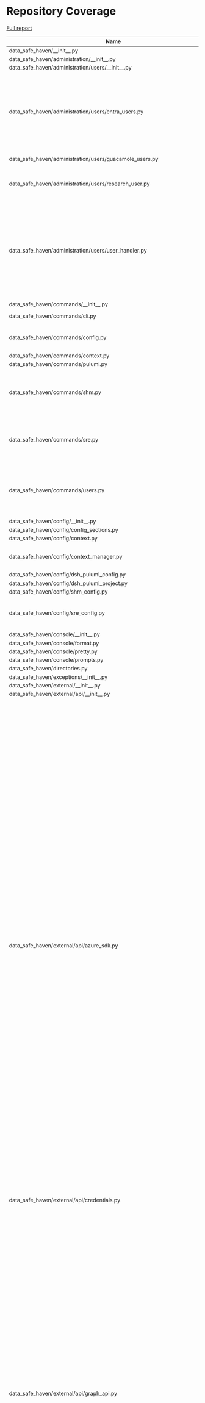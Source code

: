 # Repository Coverage

[Full report](https://htmlpreview.github.io/?https://github.com/alan-turing-institute/data-safe-haven/blob/python-coverage-comment-action-data/htmlcov/index.html)

| Name                                                                              |    Stmts |     Miss |   Cover |   Missing |
|---------------------------------------------------------------------------------- | -------: | -------: | ------: | --------: |
| data\_safe\_haven/\_\_init\_\_.py                                                 |        4 |        0 |    100% |           |
| data\_safe\_haven/administration/\_\_init\_\_.py                                  |        0 |        0 |    100% |           |
| data\_safe\_haven/administration/users/\_\_init\_\_.py                            |        2 |        0 |    100% |           |
| data\_safe\_haven/administration/users/entra\_users.py                            |       69 |       55 |     20% |24-25, 34-69, 78-102, 111-117, 126-135, 144-151, 160-166 |
| data\_safe\_haven/administration/users/guacamole\_users.py                        |       20 |       11 |     45% |20-45, 49-66 |
| data\_safe\_haven/administration/users/research\_user.py                          |       31 |       20 |     35% |17-25, 29, 33-35, 39-41, 44-51, 54 |
| data\_safe\_haven/administration/users/user\_handler.py                           |      100 |       78 |     22% |22-24, 32-69, 75-81, 85, 91-97, 105-124, 132-137, 145-159, 167-206, 214-219 |
| data\_safe\_haven/commands/\_\_init\_\_.py                                        |        2 |        0 |    100% |           |
| data\_safe\_haven/commands/cli.py                                                 |       28 |        3 |     89% |56, 59, 99 |
| data\_safe\_haven/commands/config.py                                              |      130 |        6 |     95% |117-121, 250-252 |
| data\_safe\_haven/commands/context.py                                             |       72 |        0 |    100% |           |
| data\_safe\_haven/commands/pulumi.py                                              |       22 |        0 |    100% |           |
| data\_safe\_haven/commands/shm.py                                                 |       78 |       25 |     68% |52, 67, 69, 71, 73-100, 119-124, 135 |
| data\_safe\_haven/commands/sre.py                                                 |       76 |       10 |     87% |56-60, 149-157, 196-200, 215-218 |
| data\_safe\_haven/commands/users.py                                               |      122 |       30 |     75% |39-50, 91-92, 138-159, 189-197, 243-269 |
| data\_safe\_haven/config/\_\_init\_\_.py                                          |        7 |        0 |    100% |           |
| data\_safe\_haven/config/config\_sections.py                                      |       42 |        0 |    100% |           |
| data\_safe\_haven/config/context.py                                               |       78 |        1 |     99% |       121 |
| data\_safe\_haven/config/context\_manager.py                                      |       93 |        4 |     96% |97-100, 112-115 |
| data\_safe\_haven/config/dsh\_pulumi\_config.py                                   |       40 |        0 |    100% |           |
| data\_safe\_haven/config/dsh\_pulumi\_project.py                                  |       11 |        2 |     82% |    15, 19 |
| data\_safe\_haven/config/shm\_config.py                                           |       23 |        7 |     70% |     33-41 |
| data\_safe\_haven/config/sre\_config.py                                           |       48 |       15 |     69% |54-56, 58-60, 62-64, 66-68, 70-72 |
| data\_safe\_haven/console/\_\_init\_\_.py                                         |        4 |        0 |    100% |           |
| data\_safe\_haven/console/format.py                                               |       11 |        0 |    100% |           |
| data\_safe\_haven/console/pretty.py                                               |        5 |        0 |    100% |           |
| data\_safe\_haven/console/prompts.py                                              |        9 |        0 |    100% |           |
| data\_safe\_haven/directories.py                                                  |       15 |        1 |     93% |        20 |
| data\_safe\_haven/exceptions/\_\_init\_\_.py                                      |       31 |        0 |    100% |           |
| data\_safe\_haven/external/\_\_init\_\_.py                                        |        7 |        0 |    100% |           |
| data\_safe\_haven/external/api/\_\_init\_\_.py                                    |        0 |        0 |    100% |           |
| data\_safe\_haven/external/api/azure\_sdk.py                                      |      480 |      324 |     32% |122-128, 130-131, 157-158, 177-190, 192-193, 228-232, 234-235, 255-283, 301-324, 340-363, 380-444, 459-480, 496-514, 527-556, 573-599, 616-636, 650-659, 692-705, 713-726, 763, 765-766, 783-794, 810-838, 841-866, 881-887, 915-919, 933, 941-942, 945-947, 959-984, 1001-1016, 1029-1060, 1072-1125, 1133-1169, 1186-1221, 1238-1257, 1271-1303, 1319-1335, 1369-1384 |
| data\_safe\_haven/external/api/credentials.py                                     |       92 |        4 |     96% |   211-214 |
| data\_safe\_haven/external/api/graph\_api.py                                      |      420 |      309 |     26% |109, 123-124, 126-128, 140-165, 179-262, 275-314, 324-350, 363-434, 445-459, 474-481, 490-494, 497-506, 509-518, 541-549, 564-605, 620-669, 681, 694-708, 731, 764-768, 779-792, 803-819, 852-862, 876-878, 892-899, 903-912, 925-962, 973-982, 994-1017, 1027-1078 |
| data\_safe\_haven/external/interface/\_\_init\_\_.py                              |        0 |        0 |    100% |           |
| data\_safe\_haven/external/interface/azure\_container\_instance.py                |       56 |       39 |     30% |26-29, 33-34, 38-47, 52-90, 100-125 |
| data\_safe\_haven/external/interface/azure\_ipv4\_range.py                        |       37 |        4 |     89% |23-24, 48-49 |
| data\_safe\_haven/external/interface/azure\_postgresql\_database.py               |      120 |       83 |     31% |40-50, 57-58, 62, 76-80, 86-90, 94-107, 113-120, 128-165, 169-230 |
| data\_safe\_haven/external/interface/pulumi\_account.py                           |       20 |        7 |     65% |26-27, 32-43 |
| data\_safe\_haven/functions/\_\_init\_\_.py                                       |        3 |        0 |    100% |           |
| data\_safe\_haven/functions/network.py                                            |       15 |        0 |    100% |           |
| data\_safe\_haven/functions/strings.py                                            |       63 |       11 |     83% |22, 83-92, 107-109, 114 |
| data\_safe\_haven/infrastructure/\_\_init\_\_.py                                  |        3 |        0 |    100% |           |
| data\_safe\_haven/infrastructure/common/\_\_init\_\_.py                           |        4 |        0 |    100% |           |
| data\_safe\_haven/infrastructure/common/dockerhub\_credentials.py                 |        6 |        0 |    100% |           |
| data\_safe\_haven/infrastructure/common/ip\_ranges.py                             |       25 |        0 |    100% |           |
| data\_safe\_haven/infrastructure/common/transformations.py                        |       57 |       34 |     40% |12-17, 24, 31-32, 39-40, 45-48, 55, 66-81, 88-89, 94-97, 102-105, 110-113 |
| data\_safe\_haven/infrastructure/components/\_\_init\_\_.py                       |        4 |        0 |    100% |           |
| data\_safe\_haven/infrastructure/components/composite/\_\_init\_\_.py             |        6 |        0 |    100% |           |
| data\_safe\_haven/infrastructure/components/composite/local\_dns\_record.py       |       15 |        9 |     40% |15-18, 30-66 |
| data\_safe\_haven/infrastructure/components/composite/microsoft\_sql\_database.py |       24 |       16 |     33% |22-28, 41-110 |
| data\_safe\_haven/infrastructure/components/composite/nfsv3\_blob\_container.py   |       21 |       14 |     33% |22-29, 39-75 |
| data\_safe\_haven/infrastructure/components/composite/postgresql\_database.py     |       27 |       19 |     30% |24-31, 44-143 |
| data\_safe\_haven/infrastructure/components/composite/virtual\_machine.py         |       63 |       44 |     30% |37-58, 62, 66, 78-103, 116-282 |
| data\_safe\_haven/infrastructure/components/dynamic/\_\_init\_\_.py               |        5 |        0 |    100% |           |
| data\_safe\_haven/infrastructure/components/dynamic/blob\_container\_acl.py       |       43 |       27 |     37% |29-50, 56-68, 76-87, 97-98, 102, 114 |
| data\_safe\_haven/infrastructure/components/dynamic/dsh\_resource\_provider.py    |       29 |       11 |     62% |41-54, 72-75, 133, 143, 162-164 |
| data\_safe\_haven/infrastructure/components/dynamic/entra\_application.py         |       77 |       55 |     29% |27-32, 37-38, 42-90, 98-104, 114-121, 124-147, 156-165, 181 |
| data\_safe\_haven/infrastructure/components/dynamic/file\_share\_file.py          |       71 |       48 |     32% |27-31, 37-40, 49-62, 71-86, 94-109, 119-121, 124-133, 146 |
| data\_safe\_haven/infrastructure/components/dynamic/ssl\_certificate.py           |       90 |       66 |     27% |37-42, 48-127, 135-153, 163-164, 167-181, 194 |
| data\_safe\_haven/infrastructure/components/wrapped/\_\_init\_\_.py               |        3 |        0 |    100% |           |
| data\_safe\_haven/infrastructure/components/wrapped/log\_analytics\_workspace.py  |       17 |        6 |     65% |22-23, 39, 46, 53-59 |
| data\_safe\_haven/infrastructure/components/wrapped/nfsv3\_storage\_account.py    |        9 |        2 |     78% |     34-35 |
| data\_safe\_haven/infrastructure/programs/\_\_init\_\_.py                         |        3 |        0 |    100% |           |
| data\_safe\_haven/infrastructure/programs/declarative\_sre.py                     |       65 |       36 |     45% |    53-423 |
| data\_safe\_haven/infrastructure/programs/imperative\_shm.py                      |       71 |       57 |     20% |26-30, 38-167, 175-183 |
| data\_safe\_haven/infrastructure/programs/sre/\_\_init\_\_.py                     |        0 |        0 |    100% |           |
| data\_safe\_haven/infrastructure/programs/sre/application\_gateway.py             |       25 |        0 |    100% |           |
| data\_safe\_haven/infrastructure/programs/sre/apt\_proxy\_server.py               |       26 |       16 |     38% |32-40, 54-187 |
| data\_safe\_haven/infrastructure/programs/sre/backup.py                           |       18 |       11 |     39% |19-24, 40-166 |
| data\_safe\_haven/infrastructure/programs/sre/clamav\_mirror.py                   |       24 |       15 |     38% |31-38, 52-161 |
| data\_safe\_haven/infrastructure/programs/sre/data.py                             |       82 |       67 |     18% |64-93, 111-724 |
| data\_safe\_haven/infrastructure/programs/sre/database\_servers.py                |       24 |       16 |     33% |28-34, 48-100 |
| data\_safe\_haven/infrastructure/programs/sre/desired\_state.py                   |       47 |       32 |     32% |63-84, 98-220, 224 |
| data\_safe\_haven/infrastructure/programs/sre/dns\_server.py                      |       36 |       23 |     36% |36-40, 54-323 |
| data\_safe\_haven/infrastructure/programs/sre/entra.py                            |       12 |        4 |     67% | 18, 30-33 |
| data\_safe\_haven/infrastructure/programs/sre/firewall.py                         |       28 |       19 |     32% |37-61, 77-346 |
| data\_safe\_haven/infrastructure/programs/sre/gitea\_server.py                    |       44 |       33 |     25% |44-61, 75-353 |
| data\_safe\_haven/infrastructure/programs/sre/hedgedoc\_server.py                 |       42 |       29 |     31% |46-64, 78-332 |
| data\_safe\_haven/infrastructure/programs/sre/identity.py                         |       30 |       21 |     30% |39-50, 66-251 |
| data\_safe\_haven/infrastructure/programs/sre/monitoring.py                       |       28 |       17 |     39% |25-29, 43-206 |
| data\_safe\_haven/infrastructure/programs/sre/networking.py                       |       96 |       86 |     10% |37-53, 67-2057 |
| data\_safe\_haven/infrastructure/programs/sre/remote\_desktop.py                  |       47 |       35 |     26% |53-93, 118-416 |
| data\_safe\_haven/infrastructure/programs/sre/software\_repositories.py           |       40 |       28 |     30% |39-52, 66-337 |
| data\_safe\_haven/infrastructure/programs/sre/user\_services.py                   |       43 |       30 |     30% |49-76, 92-168 |
| data\_safe\_haven/infrastructure/programs/sre/workspaces.py                       |       52 |       29 |     44% |41-67, 70-76, 90-141 |
| data\_safe\_haven/infrastructure/project\_manager.py                              |      249 |      130 |     48% |69-83, 87, 140-142, 155-165, 169-182, 194-202, 224-231, 241-243, 247-256, 260-286, 290-293, 297-302, 312-314, 323-325, 329-342, 346-353, 367-372, 381-389, 393-403, 418-420 |
| data\_safe\_haven/logging/\_\_init\_\_.py                                         |        2 |        0 |    100% |           |
| data\_safe\_haven/logging/logger.py                                               |       38 |        0 |    100% |           |
| data\_safe\_haven/logging/non\_logging\_singleton.py                              |        7 |        1 |     86% |        14 |
| data\_safe\_haven/logging/plain\_file\_handler.py                                 |       21 |        1 |     95% |        36 |
| data\_safe\_haven/provisioning/\_\_init\_\_.py                                    |        2 |        0 |    100% |           |
| data\_safe\_haven/provisioning/sre\_provisioning\_manager.py                      |       44 |       31 |     30% |29-57, 69-72, 76-81, 85-125, 135-136 |
| data\_safe\_haven/serialisers/\_\_init\_\_.py                                     |        4 |        0 |    100% |           |
| data\_safe\_haven/serialisers/azure\_serialisable\_model.py                       |       41 |        3 |     93% | 45-46, 81 |
| data\_safe\_haven/serialisers/context\_base.py                                    |       15 |        2 |     87% |    15, 20 |
| data\_safe\_haven/serialisers/yaml\_serialisable\_model.py                        |       48 |        0 |    100% |           |
| data\_safe\_haven/singleton.py                                                    |        8 |        0 |    100% |           |
| data\_safe\_haven/types/\_\_init\_\_.py                                           |        4 |        0 |    100% |           |
| data\_safe\_haven/types/annotated\_types.py                                       |       20 |        0 |    100% |           |
| data\_safe\_haven/types/enums.py                                                  |       94 |        0 |    100% |           |
| data\_safe\_haven/types/types.py                                                  |        2 |        0 |    100% |           |
| data\_safe\_haven/utility/\_\_init\_\_.py                                         |        2 |        0 |    100% |           |
| data\_safe\_haven/utility/file\_reader.py                                         |       20 |        9 |     55% |16-17, 21, 25-30, 33 |
| data\_safe\_haven/validators/\_\_init\_\_.py                                      |        3 |        0 |    100% |           |
| data\_safe\_haven/validators/typer.py                                             |       23 |        0 |    100% |           |
| data\_safe\_haven/validators/validators.py                                        |       65 |        0 |    100% |           |
| data\_safe\_haven/version.py                                                      |        2 |        0 |    100% |           |
|                                                                         **TOTAL** | **4682** | **2181** | **53%** |           |


## Setup coverage badge

Below are examples of the badges you can use in your main branch `README` file.

### Direct image

[![Coverage badge](https://raw.githubusercontent.com/alan-turing-institute/data-safe-haven/python-coverage-comment-action-data/badge.svg)](https://htmlpreview.github.io/?https://github.com/alan-turing-institute/data-safe-haven/blob/python-coverage-comment-action-data/htmlcov/index.html)

This is the one to use if your repository is private or if you don't want to customize anything.

### [Shields.io](https://shields.io) Json Endpoint

[![Coverage badge](https://img.shields.io/endpoint?url=https://raw.githubusercontent.com/alan-turing-institute/data-safe-haven/python-coverage-comment-action-data/endpoint.json)](https://htmlpreview.github.io/?https://github.com/alan-turing-institute/data-safe-haven/blob/python-coverage-comment-action-data/htmlcov/index.html)

Using this one will allow you to [customize](https://shields.io/endpoint) the look of your badge.
It won't work with private repositories. It won't be refreshed more than once per five minutes.

### [Shields.io](https://shields.io) Dynamic Badge

[![Coverage badge](https://img.shields.io/badge/dynamic/json?color=brightgreen&label=coverage&query=%24.message&url=https%3A%2F%2Fraw.githubusercontent.com%2Falan-turing-institute%2Fdata-safe-haven%2Fpython-coverage-comment-action-data%2Fendpoint.json)](https://htmlpreview.github.io/?https://github.com/alan-turing-institute/data-safe-haven/blob/python-coverage-comment-action-data/htmlcov/index.html)

This one will always be the same color. It won't work for private repos. I'm not even sure why we included it.

## What is that?

This branch is part of the
[python-coverage-comment-action](https://github.com/marketplace/actions/python-coverage-comment)
GitHub Action. All the files in this branch are automatically generated and may be
overwritten at any moment.